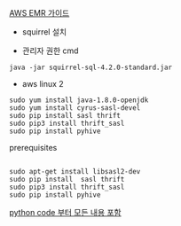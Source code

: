 

[AWS EMR 가이드](https://aws.amazon.com/ko/premiumsupport/knowledge-center/jdbc-connection-emr/)

- squirrel 설치 [](http://www.squirrelsql.org/#installation)

- 관리자 권한 cmd 
``` shell 
java -jar squirrel-sql-4.2.0-standard.jar
```

- aws linux 2
```
sudo yum install java-1.8.0-openjdk
sudo yum install cyrus-sasl-devel
sudo pip install sasl thrift 
sudo pip3 install thrift_sasl
sudo pip install pyhive
```

prerequisites

``` shell

sudo apt-get install libsasl2-dev
sudo pip install  sasl thrift 
sudo pip3 install thrift_sasl
sudo pip install pyhive
```



[python code 부터 모든 내용 포함](https://sites.google.com/a/ku.th/big-data/pyhive)
